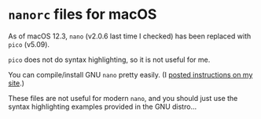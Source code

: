# `nanorc` files for macOS
As of macOS 12.3, `nano` (v2.0.6 last time I checked) has been replaced with `pico` (v5.09).

`pico` does not do syntax highlighting, so it is not useful for me.

You can compile/install GNU `nano` pretty easily.  (I [posted instructions on my site](https://phasefactor.dev).)

These files are not useful for modern `nano`, and you should just use the syntax highlighting examples provided in the GNU distro...
